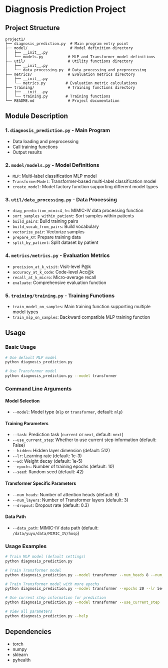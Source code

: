 # Diagnosis Prediction Project

## Project Structure

```
project1/
├── diagnosis_prediction.py  # Main program entry point
├── model/                   # Model definition directory
│   ├── __init__.py
│   └── models.py           # MLP and Transformer model definitions
├── util/                   # Utility functions directory
│   ├── __init__.py
│   └── data_processing.py  # Data processing and preprocessing
├── metrics/                # Evaluation metrics directory
│   ├── __init__.py
│   └── metrics.py         # Evaluation metric calculations
├── training/               # Training functions directory
│   ├── __init__.py
│   └── training.py        # Training functions
└── README.md               # Project documentation
```

## Module Description

### 1. `diagnosis_prediction.py` - Main Program
- Data loading and preprocessing
- Call training functions
- Output results

### 2. `model/models.py` - Model Definitions
- `MLP`: Multi-label classification MLP model
- `TransformerModel`: Transformer-based multi-label classification model
- `create_model`: Model factory function supporting different model types

### 3. `util/data_processing.py` - Data Processing
- `diag_prediction_mimic4_fn`: MIMIC-IV data processing function
- `sort_samples_within_patient`: Sort samples within patients
- `build_pairs`: Build training pairs
- `build_vocab_from_pairs`: Build vocabulary
- `vectorize_pair`: Vectorize samples
- `prepare_XY`: Prepare training data
- `split_by_patient`: Split dataset by patient

### 4. `metrics/metrics.py` - Evaluation Metrics
- `precision_at_k_visit`: Visit-level P@k
- `accuracy_at_k_code`: Code-level Acc@k
- `recall_at_k_micro`: Micro-average recall
- `evaluate`: Comprehensive evaluation function

### 5. `training/training.py` - Training Functions
- `train_model_on_samples`: Main training function supporting multiple model types
- `train_mlp_on_samples`: Backward compatible MLP training function

## Usage

### Basic Usage
```bash
# Use default MLP model
python diagnosis_prediction.py

# Use Transformer model
python diagnosis_prediction.py --model transformer
```

### Command Line Arguments

#### Model Selection
- `--model`: Model type (`mlp` or `transformer`, default: `mlp`)

#### Training Parameters
- `--task`: Prediction task (`current` or `next`, default: `next`)
- `--use_current_step`: Whether to use current step information (default: False)
- `--hidden`: Hidden layer dimension (default: 512)
- `--lr`: Learning rate (default: 1e-3)
- `--wd`: Weight decay (default: 1e-5)
- `--epochs`: Number of training epochs (default: 10)
- `--seed`: Random seed (default: 42)

#### Transformer Specific Parameters
- `--num_heads`: Number of attention heads (default: 8)
- `--num_layers`: Number of Transformer layers (default: 3)
- `--dropout`: Dropout rate (default: 0.3)

#### Data Path
- `--data_path`: MIMIC-IV data path (default: `/data/yuyu/data/MIMIC_IV/hosp`)

### Usage Examples

```bash
# Train MLP model (default settings)
python diagnosis_prediction.py

# Train Transformer model
python diagnosis_prediction.py --model transformer --num_heads 8 --num_layers 3

# Train Transformer model with more epochs
python diagnosis_prediction.py --model transformer --epochs 20 --lr 5e-4

# Use current step information for prediction
python diagnosis_prediction.py --model transformer --use_current_step

# View all parameters
python diagnosis_prediction.py --help
```

## Dependencies

- torch
- numpy
- sklearn
- pyhealth